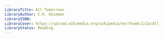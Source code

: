 ```yaml
---
LibraryTitle: All Tomorrows
LibraryAuthor: C.M. Kösemen
LibraryISBN: 
LibraryCover: https://upload.wikimedia.org/wikipedia/en/thumb/2/2a/All_tomorrows_cover.jpg/220px-All_tomorrows_cover.jpg
LibraryStatus: Reading
---
```

